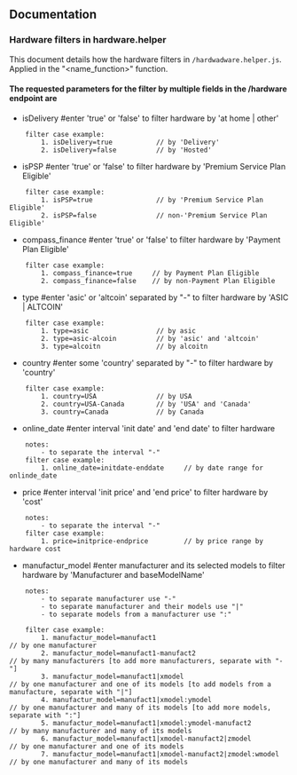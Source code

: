 ## Documentation

### Hardware filters in hardware.helper

This document details how the hardware filters in `/hardwadware.helper.js`.
Applied in the "<name_function>" function.

#### The requested parameters for the filter by multiple fields in the /hardware endpoint are

- isDelivery #enter 'true' or 'false' to filter hardware by 'at home | other'
```
    filter case example:
        1. isDelivery=true           // by 'Delivery'
        2. isDelivery=false          // by 'Hosted'
```
- isPSP #enter 'true' or 'false' to filter hardware by 'Premium Service Plan Eligible'
```
    filter case example:
        1. isPSP=true                // by 'Premium Service Plan Eligible'
        2. isPSP=false               // non-'Premium Service Plan Eligible'
```
- compass_finance #enter 'true' or 'false' to filter hardware by 'Payment Plan Eligible'
```
    filter case example:
        1. compass_finance=true     // by Payment Plan Eligible
        2. compass_finance=false    // by non-Payment Plan Eligible
```
- type #enter 'asic' or 'altcoin' separated by "-" to filter hardware by 'ASIC | ALTCOIN'
```
    filter case example:
        1. type=asic                 // by asic
        2. type=asic-alcoin          // by 'asic' and 'altcoin'
        3. type=alcoitn              // by alcoitn
```
- country #enter some 'country' separated by "-" to filter hardware by 'country'
```
    filter case example:
        1. country=USA               // by USA
        2. country=USA-Canada        // by 'USA' and 'Canada'
        3. country=Canada            // by Canada
```
- online_date #enter interval 'init date' and 'end date' to filter hardware
```
    notes:
        - to separate the interval "-"
    filter case example:
        1. online_date=initdate-enddate     // by date range for onlinde_date
```
- price #enter interval 'init price' and 'end price' to filter hardware by 'cost'
```
    notes:
        - to separate the interval "-"
    filter case example:
        1. price=initprice-endprice         // by price range by hardware cost
```
- manufactur_model #enter manufacturer and its selected models to filter hardware by 'Manufacturer and baseModelName'
```
    notes: 
        - to separate manufacturer use "-"
        - to separate manufacturer and their models use "|"
        - to separate models from a manufacturer use ":"

    filter case example:
        1. manufactur_model=manufact1                                   // by one manufacturer
        2. manufactur_model=manufact1-manufact2                         // by many manufacturers [to add more manufacturers, separate with "-"]
        3. manufactur_model=manufact1|xmodel                            // by one manufacturer and one of its models [to add models from a manufacture, separate with "|"]
        4. manufactur_model=manufact1|xmodel:ymodel                     // by one manufacturer and many of its models [to add more models, separate with ":"]
        5. manufactur_model=manufact1|xmodel:ymodel-manufact2           // by many manufacturer and many of its models 
        6. manufactur_model=manufact1|xmodel-manufact2|zmodel           // by one manufacturer and one of its models
        7. manufactur_model=manufact1|xmodel-manufact2|zmodel:wmodel    // by one manufacturer and many of its models 
```




